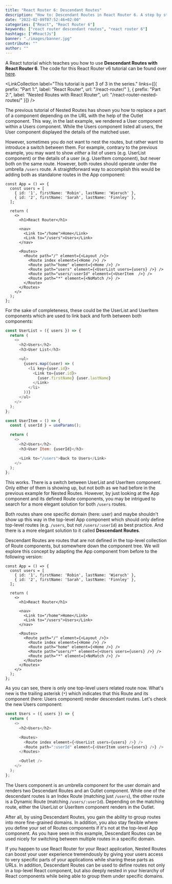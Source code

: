 ```yaml
---
title: "React Router 6: Descendant Routes"
description: "How to: Descendant Routes in React Router 6. A step by step example on Descendant Routes with React Router ..."
date: "2022-02-09T07:52:46+02:00"
categories: ["React", "React Router 6"]
keywords: ["react router descendant routes", "react router 6"]
hashtags: ["#ReactJs"]
banner: "./images/banner.jpg"
contribute: ""
author: ""
---
```


<Sponsorship />

A React tutorial which teaches you how to use **Descendant Routes with React Router 6**. The code for this React Router v6 tutorial can be found over [here](https://github.com/the-road-to-learn-react/react-router-6-examples).

<LinkCollection label="This tutorial is part 3 of 3 in the series." links={[{ prefix: "Part 1:", label: "React Router", url: "/react-router/" }, { prefix: "Part 2:", label: "Nested Routes with React Router", url: "/react-router-nested-routes/" }]} />

The previous tutorial of Nested Routes has shown you how to replace a part of a component depending on the URL with the help of the Outlet component. This way, in the last example, we rendered a User component within a Users component. While the Users component listed all users, the User component displayed the details of the matched user.

However, sometimes you do not want to nest the routes, but rather want to introduce a switch between them. For example, contrary to the previous example, you may want to show *either* a list of users (e.g. UserList component) or the details of a user (e.g. UserItem component), but never both on the same route. However, both routes should operate under the umbrella `/users` route. A straightforward way to accomplish this would be adding both as standalone routes in the App component:

```javascript{20-21}
const App = () => {
  const users = [
    { id: '1', firstName: 'Robin', lastName: 'Wieruch' },
    { id: '2', firstName: 'Sarah', lastName: 'Finnley' },
  ];

  return (
    <>
      <h1>React Router</h1>

      <nav>
        <Link to="/home">Home</Link>
        <Link to="/users">Users</Link>
      </nav>

      <Routes>
        <Route path="/" element={<Layout />}>
          <Route index element={<Home />} />
          <Route path="home" element={<Home />} />
          <Route path="users" element={<UserList users={users} />} />
          <Route path="users/:userId" element={<UserItem  />} />
          <Route path="*" element={<NoMatch />} />
        </Route>
      </Routes>
    </>
  );
};
```

For the sake of completeness, these could be the UserList and UserItem components which are used to link back and forth between both components:

```javascript
const UserList = ({ users }) => {
  return (
    <>
      <h2>Users</h2>
      <h3>User List</h3>

      <ul>
        {users.map((user) => (
          <li key={user.id}>
            <Link to={user.id}>
              {user.firstName} {user.lastName}
            </Link>
          </li>
        ))}
      </ul>
    </>
  );
};

const UserItem = () => {
  const { userId } = useParams();

  return (
    <>
      <h2>Users</h2>
      <h3>User Item: {userId}</h3>

      <Link to="/users">Back to Users</Link>
    </>
  );
};
```

This works. There is a switch between UserList and UserItem component. Only either of them is showing up, but not both as we had before in the previous example for Nested Routes. However, by just looking at the App component and its defined Route components, you may be intrigued to search for a more elegant solution for both `/users` routes.

Both routes share one specific domain (here: user) and maybe shouldn't show up this way in the top-level App component which should only define top-level routes (e.g. `/users`, but not `/users/:userId`) as best practice. And there is a more elegant solution to it called **Descendant Routes**.

Descendant Routes are routes that are not defined in the top-level collection of Route components, but somewhere down the component tree. We will explore this concept by adapting the App component from before to the following version:

```javascript{12}
const App = () => {
  const users = [
    { id: '1', firstName: 'Robin', lastName: 'Wieruch' },
    { id: '2', firstName: 'Sarah', lastName: 'Finnley' },
  ];

  return (
    <>
      <h1>React Router</h1>

      <nav>
        <Link to="/home">Home</Link>
        <Link to="/users">Users</Link>
      </nav>

      <Routes>
        <Route path="/" element={<Layout />}>
          <Route index element={<Home />} />
          <Route path="home" element={<Home />} />
          <Route path="users/*" element={<Users users={users} />} />
          <Route path="*" element={<NoMatch />} />
        </Route>
      </Routes>
    </>
  );
};
```

As you can see, there is only one top-level users related route now. What's new is the trailing asterisk (`*`) which indicates that this Route and its component (here: Users component) render descendant routes. Let's check the new Users component:

```javascript
const Users = ({ users }) => {
  return (
    <>
      <h2>Users</h2>

      <Routes>
        <Route index element={<UserList users={users} />} />
        <Route path=":userId" element={<UserItem users={users} />} />
      </Routes>

      <Outlet />
    </>
  );
};
```

The Users component is an umbrella component for the user domain and renders two Descendant Routes and an Outlet component. While one of the descendant routes is an Index Route (matching just `/users`), the other route is a Dynamic Route (matching `/users/:userId`). Depending on the matching route, either the UserList or UserItem component renders in the Outlet.

After all, by using Descendant Routes, you gain the ability to group routes into more fine-grained domains. In addition, you also stay flexible where you define your set of Routes components if it's not at the top-level App component. As you have seen in this example, Descendant Routes can be used nicely for switching between multiple routes in a specific domain.

<Divider />

If you happen to use React Router for your React application, Nested Routes can boost your user experience tremendously by giving your users access to very specific parts of your applications while sharing these parts as URLs. In addition, Descendant Routes can be used to define routes not only in a top-level React component, but also deeply nested in your hierarchy of React components while being able to group them under specific domains.